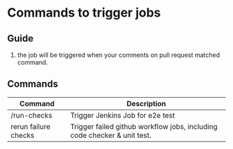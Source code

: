 # Commands to trigger jobs

## Guide

1. the job  will be triggered  when your comments on pull request matched command.

## Commands

|  Command                 |    Description                                                             |
| -------------------------|----------------------------------------------------------------------------|
|  /run-checks             |  Trigger Jenkins Job for e2e test                                          |
| rerun failure checks     |  Trigger failed github workflow jobs, including code checker & unit test.  |
